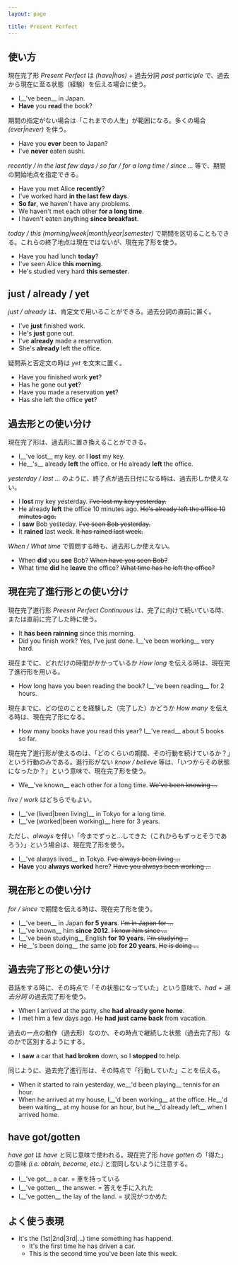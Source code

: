 ```yaml
---
layout: page

title: Present Perfect
---
```


## 使い方

現在完了形 _Present Perfect_ は _(have|has)_ + 過去分詞 _past participle_ で、過去から現在に至る状態（経験）を伝える場合に使う。

* I__'ve been__ in Japan.
* __Have__ you __read__ the book?

期間の指定がない場合は「これまでの人生」が範囲になる。多くの場合 _(ever|never)_ を伴う。

* Have you __ever__ been to Japan?
* I've __never__ eaten sushi.

_recently / in the last few days / so far / for a long time / since ..._ 等で、期間の開始地点を指定できる。

* Have you met Alice __recently__?
* I've worked hard __in the last few days__.
* __So far__, we haven't have any problems.
* We haven't met each other __for a long time__.
* I haven't eaten anything __since breakfast__.

_today / this (morning|week|month|year|semester)_ で期間を区切ることもできる。これらの終了地点は現在ではないが、現在完了形を使う。

* Have you had lunch __today__?
* I've seen Alice __this morning__.
* He's studied very hard __this semester__.

## just / already / yet

_just / already_ は、肯定文で用いることができる。過去分詞の直前に置く。

* I've __just__ finished work.
* He's __just__ gone out.
* I've __already__ made a reservation.
* She's __already__ left the office.

疑問系と否定文の時は _yet_ を文末に置く。

* Have you finished work __yet__?
* Has he gone out __yet__?
* Have you made a reservation __yet__?
* Has she left the office __yet__?

## 過去形との使い分け

現在完了形は、過去形に置き換えることができる。

* I__'ve lost__ my key. or I __lost__ my key.
* He__'s__ already __left__ the office. or He already __left__ the office.

_yesterday / last ..._ のように、終了点が過去日付になる時は、過去形しか使えない。

* I __lost__ my key yesterday. <del>I've lost my key yesterday.</del>
* He already __left__ the office 10 minutes ago. <del>He's already left the office 10 minutes ago.</del>
* I __saw__ Bob yesteday. <del>I've seen Bob yesterday.</del>
* It __rained__ last week. <del>It has rained last week.</del>

_When / What time_ で質問する時も、過去形しか使えない。

* When __did__ you __see__ Bob? <del>When have you seen Bob?</del>
* What time __did__ he __leave__ the office? <del>What time has he left the office?</del>

## 現在完了進行形との使い分け

現在完了進行形 _Preesnt Perfect Continuous_ は、完了に向けて続いている時、または直前に完了した時に使う。

* It __has been rainning__ since this morning.
* Did you finish work? Yes, I've just done. I__'ve been working__ very hard.

現在までに、どれだけの時間がかかっているか _How long_ を伝える時は、現在完了進行形を用いる。

* How long have you been reading the book? I__'ve been reading__ for 2 hours.

現在までに、どの位のことを経験した（完了した）かどうか _How many_ を伝える時は、現在完了形になる。

* How many books have you read this year? I__'ve read__ about 5 books so far.

現在完了進行形が使えるのは、「どのくらいの期間、その行動を続けているか？」という行動のみである。進行形がない _know / believe_ 等は、「いつからその状態になったか？」という意味で、現在完了形を使う。

* We__'ve known__ each other for a long time. <del>We've been knowing ...</del>

_live / work_ はどちらでもよい。

* I__'ve (lived|been living)__ in Tokyo for a long time.
* I__'ve (worked|been working)__ here for 3 years.

ただし、_always_ を伴い「今までずっと...してきた（これからもずっとそうであろう）」という場合は、現在完了形を使う。

* I__'ve always lived__ in Tokyo. <del>I've always been living ...</del>
* __Have__ you __always worked__ here? <del>Have you always been working ...</del>

## 現在形との使い分け

_for / since_ で期間を伝える時は、現在完了形を使う。

* I__'ve been__ in Japan __for 5 years__. <del>I'm in Japan for ...</del>
* I__'ve known__ him __since 2012__. <del>I know him since ...</del>
* I__'ve been studying__ English __for 10 years__. <del>I'm studying ..</del>
* He__'s been doing__ the same job __for 20 years__. <del>He is doing ...</del>

## 過去完了形との使い分け

昔話をする時に、その時点で「その状態になっていた」という意味で、_had + 過去分詞_ の過去完了形を使う。

* When I arrived at the party, she __had already gone home__.
* I met him a few days ago. He __had just came back__ from vacation.

過去の一点の動作（過去形）なのか、その時点で継続した状態（過去完了形）なのかで区別するようにする。

* I __saw__ a car that __had broken__ down, so I __stopped__ to help.

同じように、過去完了進行形は、その時点で「行動していた」ことを伝える。

* When it started to rain yesterday, we__'d been playing__ tennis for an hour.
* When he arrived at my house, I__'d been working__ at the office. He__'d been waiting__ at my house for an hour, but he__'d already left__ when I arrived home.

## have got/gotten

_have got_ は _have_ と同じ意味で使われる。現在完了形 _have gotten_ の「得た」の意味 _(i.e. obtain, become, etc.)_ と混同しないように注意する。

* I__'ve got__ a car. = 車を持っている
* I__'ve gotten__ the answer. = 答えを手に入れた
* I__'ve gotten__ the lay of the land. = 状況がつかめた

## よく使う表現

* It's the (1st|2nd|3rd|...) time something has happend.
  * It's the first time he has driven a car.
  * This is the second time you've been late this week.

